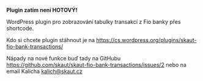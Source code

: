 <b>Plugin zatím není HOTOVÝ!</b>

WordPress plugin pro zobrazování tabulky transakcí z Fio banky přes shortcode.

Kdo si chcete plugin stáhnout je na https://cs.wordpress.org/plugins/skaut-fio-bank-transactions/

Nápady na nové funkce buď tady na GitHubu https://github.com/skaut/skaut-fio-bank-transactions/issues/2 nebo na email Kalicha kalich@skaut.cz
